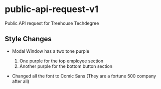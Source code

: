 # public-api-request-v1
 Public API request for Treehouse Techdegree

## Style Changes

* Modal Window has a two tone purple
    1. One purple for the top employee section
    2. Another purple for the bottom button section

* Changed all the font to Comic Sans (They are a fortune 500 company after all)